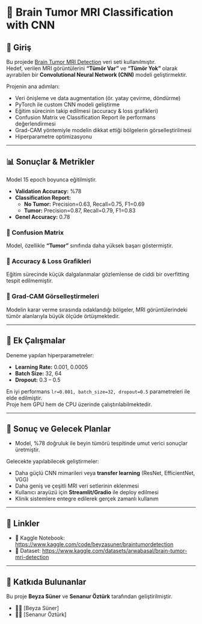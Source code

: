 # 🧠 Brain Tumor MRI Classification with CNN

## 📌 Giriş  
Bu projede [Brain Tumor MRI Detection](https://www.kaggle.com/datasets/arwabasal/brain-tumor-mri-detection) veri seti kullanılmıştır.  
Hedef, verilen MRI görüntülerini **“Tümör Var”** ve **“Tümör Yok”** olarak ayırabilen bir **Convolutional Neural Network (CNN)** modeli geliştirmektir.  

Projenin ana adımları:  
- Veri önişleme ve data augmentation (ör. yatay çevirme, döndürme)  
- PyTorch ile custom CNN modeli geliştirme  
- Eğitim sürecinin takip edilmesi (accuracy & loss grafikleri)  
- Confusion Matrix ve Classification Report ile performans değerlendirmesi  
- Grad-CAM yöntemiyle modelin dikkat ettiği bölgelerin görselleştirilmesi  
- Hiperparametre optimizasyonu  

---

## 📊 Sonuçlar & Metrikler  
Model 15 epoch boyunca eğitilmiştir.  

- **Validation Accuracy:** %78  
- **Classification Report:**  
  - **No Tumor:** Precision=0.63, Recall=0.75, F1=0.69  
  - **Tumor:** Precision=0.87, Recall=0.79, F1=0.83  
- **Genel Accuracy:** 0.78  

### 🔹 Confusion Matrix  
Model, özellikle **“Tumor”** sınıfında daha yüksek başarı göstermiştir.  


### 🔹 Accuracy & Loss Grafikleri  
Eğitim sürecinde küçük dalgalanmalar gözlemlense de ciddi bir overfitting tespit edilmemiştir.  


### 🔹 Grad-CAM Görselleştirmeleri  
Modelin karar verme sırasında odaklandığı bölgeler, MRI görüntülerindeki tümör alanlarıyla büyük ölçüde örtüşmektedir.  


---

## 🔧 Ek Çalışmalar  
Deneme yapılan hiperparametreler:  
- **Learning Rate:** 0.001, 0.0005  
- **Batch Size:** 32, 64  
- **Dropout:** 0.3 – 0.5  

En iyi performans `lr=0.001, batch_size=32, dropout=0.5` parametreleri ile elde edilmiştir.  
Proje hem GPU hem de CPU üzerinde çalıştırılabilmektedir.  

---

## 🚀 Sonuç ve Gelecek Planlar  
- Model, %78 doğruluk ile beyin tümörü tespitinde umut verici sonuçlar üretmiştir.  

Gelecekte yapılabilecek geliştirmeler:  
- Daha güçlü CNN mimarileri veya **transfer learning** (ResNet, EfficientNet, VGG)  
- Daha geniş ve çeşitli MRI veri setlerinin eklenmesi  
- Kullanıcı arayüzü için **Streamlit/Gradio** ile deploy edilmesi  
- Klinik sistemlere entegre edilerek gerçek zamanlı kullanım  

---

## 🔗 Linkler  
- 📓 Kaggle Notebook: https://www.kaggle.com/code/beyzasuner/braintumordetection 
- 📂 Dataset: https://www.kaggle.com/datasets/arwabasal/brain-tumor-mri-detection

---

## 👥 Katkıda Bulunanlar  
Bu proje **Beyza Süner** ve **Senanur Öztürk** tarafından geliştirilmiştir.  

- 🧑‍💻 [Beyza Süner] 
- 🧑‍💻 [Senanur Öztürk] 
